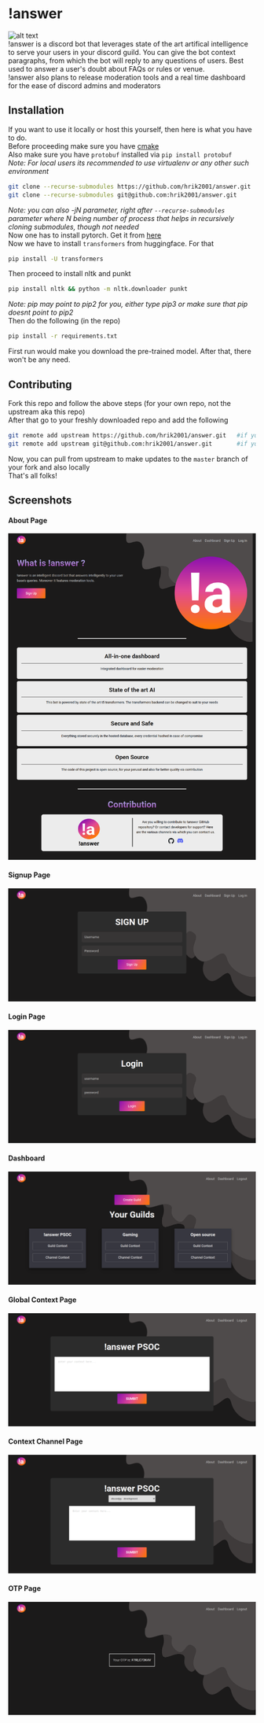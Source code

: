 # !answer
![alt text](https://raw.githubusercontent.com/ayush-lab/answer/master/src/templates/res/images/heroImg.svg)    
!answer is a discord bot that leverages state of the art artifical intelligence to serve your users in your
discord guild. You can give the bot context paragraphs, from which the bot will reply to any questions of users.
Best used to answer a user's doubt about FAQs or rules or venue.  
!answer also plans to release moderation tools and a real time dashboard for the ease of discord admins and moderators  


## Installation
If you want to use it locally or host this yourself, then here is what you have to do.  
Before proceeding make sure you have [cmake](https://cmake.org/download/)    
Also make sure you have `protobuf` installed via `pip install protobuf`    
*Note: For local users its recommended to use virtualenv or any other such environment*
```bash
git clone --recurse-submodules https://github.com/hrik2001/answer.git   #if you want to install via https
git clone --recurse-submodules git@github.com:hrik2001/answer.git       #if you want to install via ssh
```
*Note: you can also -jN parameter, right after `--recurse-submodules` parameter where N being number of process that helps in recursively cloning submodules, though not needed*
<br>
Now one has to install pytorch. Get it from [here](https://pytorch.org/get-started/locally/)  
Now we have to install `transformers` from huggingface. For that  
```bash
pip install -U transformers
```
Then proceed to install nltk and punkt
```bash
pip install nltk && python -m nltk.downloader punkt
```
*Note: pip may point to pip2 for you, either type pip3 or make sure that pip doesnt point to pip2*  
Then do the following (in the repo)  
```bash
pip install -r requirements.txt
```
First run would make you download the pre-trained model. After that, there won't be any need.

## Contributing
Fork this repo and follow the above steps (for your own repo, not the upstream aka this repo)  
After that go to your freshly downloaded repo and add the following  
```bash
git remote add upstream https://github.com/hrik2001/answer.git   #if you want http remote
git remote add upstream git@github.com:hrik2001/answer.git       #if you want ssh remote
```
Now, you can pull from upstream to make updates to the `master` branch of your fork and also locally  
That's all folks!

## Screenshots
 
#### About Page 
![alt text](https://raw.githubusercontent.com/ayush-lab/answer/master/src/screenshots/home.png)


#### Signup Page 
![alt text](https://raw.githubusercontent.com/ayush-lab/answer/master/src/screenshots/signup.png)

#### Login Page 
![alt text](https://raw.githubusercontent.com/ayush-lab/answer/master/src/screenshots/login.png)

#### Dashboard
![alt text](https://raw.githubusercontent.com/ayush-lab/answer/master/src/screenshots/Dashboard.png)

#### Global Context Page 
![alt text](https://raw.githubusercontent.com/ayush-lab/answer/master/src/screenshots/context.png)

#### Context Channel Page 
![alt text](https://raw.githubusercontent.com/ayush-lab/answer/master/src/screenshots/context2.png)

#### OTP Page 
![alt text](https://raw.githubusercontent.com/ayush-lab/answer/master/src/screenshots/otp.png)




